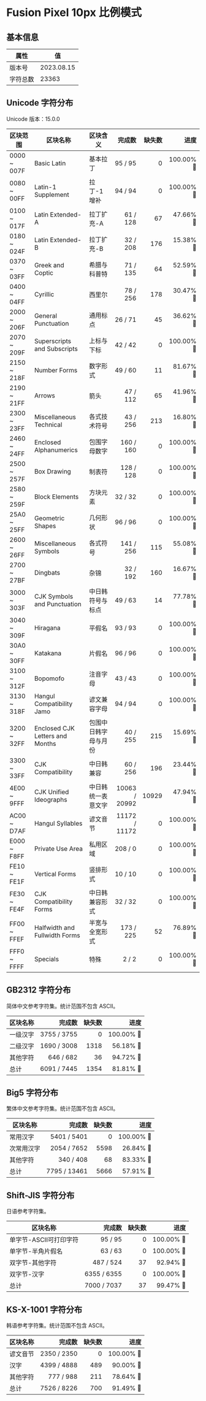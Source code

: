 # Fusion Pixel 10px 比例模式

## 基本信息

| 属性 | 值 |
|---|---|
| 版本号 | 2023.08.15 |
| 字符总数 | 23363 |

## Unicode 字符分布

Unicode 版本：15.0.0

| 区块范围 | 区块名称 | 区块含义 | 完成数 | 缺失数 | 进度 |
|---|---|---|---:|---:|---:|
| 0000 ~ 007F | Basic Latin | 基本拉丁 | 95 / 95 | 0 | 100.00% 🚩 |
| 0080 ~ 00FF | Latin-1 Supplement | 拉丁-1 增补 | 94 / 94 | 0 | 100.00% 🚩 |
| 0100 ~ 017F | Latin Extended-A | 拉丁扩充-A | 61 / 128 | 67 | 47.66% 🚧 |
| 0180 ~ 024F | Latin Extended-B | 拉丁扩充-B | 32 / 208 | 176 | 15.38% 🚧 |
| 0370 ~ 03FF | Greek and Coptic | 希腊与科普特 | 71 / 135 | 64 | 52.59% 🚧 |
| 0400 ~ 04FF | Cyrillic | 西里尔 | 78 / 256 | 178 | 30.47% 🚧 |
| 2000 ~ 206F | General Punctuation | 通用标点 | 26 / 71 | 45 | 36.62% 🚧 |
| 2070 ~ 209F | Superscripts and Subscripts | 上标与下标 | 42 / 42 | 0 | 100.00% 🚩 |
| 2150 ~ 218F | Number Forms | 数字形式 | 49 / 60 | 11 | 81.67% 🚧 |
| 2190 ~ 21FF | Arrows | 箭头 | 47 / 112 | 65 | 41.96% 🚧 |
| 2300 ~ 23FF | Miscellaneous Technical | 各式技术符号 | 43 / 256 | 213 | 16.80% 🚧 |
| 2460 ~ 24FF | Enclosed Alphanumerics | 包围字母数字 | 160 / 160 | 0 | 100.00% 🚩 |
| 2500 ~ 257F | Box Drawing | 制表符 | 128 / 128 | 0 | 100.00% 🚩 |
| 2580 ~ 259F | Block Elements | 方块元素 | 32 / 32 | 0 | 100.00% 🚩 |
| 25A0 ~ 25FF | Geometric Shapes | 几何形状 | 96 / 96 | 0 | 100.00% 🚩 |
| 2600 ~ 26FF | Miscellaneous Symbols | 各式符号 | 141 / 256 | 115 | 55.08% 🚧 |
| 2700 ~ 27BF | Dingbats | 杂锦 | 32 / 192 | 160 | 16.67% 🚧 |
| 3000 ~ 303F | CJK Symbols and Punctuation | 中日韩符号与标点 | 49 / 63 | 14 | 77.78% 🚧 |
| 3040 ~ 309F | Hiragana | 平假名 | 93 / 93 | 0 | 100.00% 🚩 |
| 30A0 ~ 30FF | Katakana | 片假名 | 96 / 96 | 0 | 100.00% 🚩 |
| 3100 ~ 312F | Bopomofo | 注音字母 | 43 / 43 | 0 | 100.00% 🚩 |
| 3130 ~ 318F | Hangul Compatibility Jamo | 谚文兼容字母 | 94 / 94 | 0 | 100.00% 🚩 |
| 3200 ~ 32FF | Enclosed CJK Letters and Months | 包围中日韩字母与月份 | 40 / 255 | 215 | 15.69% 🚧 |
| 3300 ~ 33FF | CJK Compatibility | 中日韩兼容 | 60 / 256 | 196 | 23.44% 🚧 |
| 4E00 ~ 9FFF | CJK Unified Ideographs | 中日韩统一表意文字 | 10063 / 20992 | 10929 | 47.94% 🚧 |
| AC00 ~ D7AF | Hangul Syllables | 谚文音节 | 11172 / 11172 | 0 | 100.00% 🚩 |
| E000 ~ F8FF | Private Use Area | 私用区域 | 208 / 0 | 0 | 100.00% 🚩 |
| FE10 ~ FE1F | Vertical Forms | 竖排形式 | 10 / 10 | 0 | 100.00% 🚩 |
| FE30 ~ FE4F | CJK Compatibility Forms | 中日韩兼容形式 | 32 / 32 | 0 | 100.00% 🚩 |
| FF00 ~ FFEF | Halfwidth and Fullwidth Forms | 半宽与全宽形式 | 173 / 225 | 52 | 76.89% 🚧 |
| FFF0 ~ FFFF | Specials | 特殊 | 2 / 2 | 0 | 100.00% 🚩 |

## GB2312 字符分布

简体中文参考字符集。统计范围不包含 ASCII。

| 区块名称 | 完成数 | 缺失数 | 进度 |
|---|---:|---:|---:|
| 一级汉字 | 3755 / 3755 | 0 | 100.00% 🚩 |
| 二级汉字 | 1690 / 3008 | 1318 | 56.18% 🚧 |
| 其他字符 | 646 / 682 | 36 | 94.72% 🚧 |
| 总计 | 6091 / 7445 | 1354 | 81.81% 🚧 |

## Big5 字符分布

繁体中文参考字符集。统计范围不包含 ASCII。

| 区块名称 | 完成数 | 缺失数 | 进度 |
|---|---:|---:|---:|
| 常用汉字 | 5401 / 5401 | 0 | 100.00% 🚩 |
| 次常用汉字 | 2054 / 7652 | 5598 | 26.84% 🚧 |
| 其他字符 | 340 / 408 | 68 | 83.33% 🚧 |
| 总计 | 7795 / 13461 | 5666 | 57.91% 🚧 |

## Shift-JIS 字符分布

日语参考字符集。

| 区块名称 | 完成数 | 缺失数 | 进度 |
|---|---:|---:|---:|
| 单字节-ASCII可打印字符 | 95 / 95 | 0 | 100.00% 🚩 |
| 单字节-半角片假名 | 63 / 63 | 0 | 100.00% 🚩 |
| 双字节-其他字符 | 487 / 524 | 37 | 92.94% 🚧 |
| 双字节-汉字 | 6355 / 6355 | 0 | 100.00% 🚩 |
| 总计 | 7000 / 7037 | 37 | 99.47% 🚧 |

## KS-X-1001 字符分布

韩语参考字符集。统计范围不包含 ASCII。

| 区块名称 | 完成数 | 缺失数 | 进度 |
|---|---:|---:|---:|
| 谚文音节 | 2350 / 2350 | 0 | 100.00% 🚩 |
| 汉字 | 4399 / 4888 | 489 | 90.00% 🚧 |
| 其他字符 | 777 / 988 | 211 | 78.64% 🚧 |
| 总计 | 7526 / 8226 | 700 | 91.49% 🚧 |
